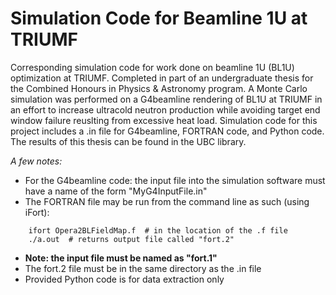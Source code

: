 # Simulation Code for Beamline 1U at TRIUMF
Corresponding simulation code for work done on beamline 1U (BL1U) optimization at TRIUMF. Completed in part of an undergraduate thesis for the Combined Honours in Physics &amp; Astronomy program. A Monte Carlo simulation was performed on a G4beamline rendering of BL1U at TRIUMF in an effort to increase ultracold neutron production while avoiding target end window failure reuslting from excessive heat load. Simulation code for this project includes a .in file for G4beamline, FORTRAN code, and Python code. The results of this thesis can be found in the UBC library.

*A few notes:*
- For the G4beamline code: the input file into the simulation software must have a name of the form "MyG4InputFile.in"
- The FORTRAN file may be run from the command line as such (using iFort):
```
    ifort Opera2BLFieldMap.f  # in the location of the .f file 
    ./a.out  # returns output file called "fort.2"
```
  - **Note: the input file must be named as "fort.1"**
  - The fort.2 file must be in the same directory as the .in file
- Provided Python code is for data extraction only
